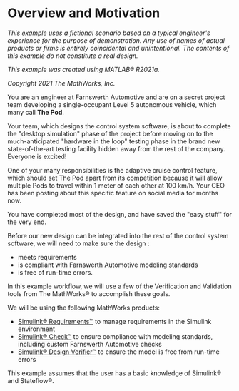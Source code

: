 # Overview and Motivation

*This example uses a fictional scenario based on a typical engineer's experience for the purpose of demonstration. Any use of names of actual products or firms is entirely coincidental and unintentional. The contents of this example do not constitute a real design.*

*This example was created using MATLAB® R2021a.*

*Copyright 2021 The MathWorks, Inc.*

You are an engineer at Farnswerth Automotive and are on a secret project team developing a single-occupant Level 5 autonomous vehicle, which many call **The Pod**.

Your team, which designs the control system software, is about to complete the "desktop simulation" phase of the project before moving on to the much-anticipated "hardware in the loop" testing phase in the brand new state-of-the-art testing facility hidden away from the rest of the company. Everyone is excited!

One of your many responsibilities is the adaptive cruise control feature, which should set The Pod apart from its competition because it will allow multiple Pods to travel within 1 meter of each other at 100 km/h. Your CEO has been posting about this specific feature on social media for months now.

You have completed most of the design, and have saved the "easy stuff" for the very end.


Before our new design can be integrated into the rest of the control system software, we will need to make sure the design :
* meets requirements
* is compliant with Farnswerth Automotive modeling standards
* is free of run-time errors.

In this example workflow, we will use a few of the Verification and Validation tools from The MathWorks® to accomplish these goals.

We will be using the following MathWorks products:
 
* [Simulink® Requirements™](https://www.mathworks.com/products/simulink-requirements.html) to manage requirements in the Simulink environment
* [Simulink® Check™](https://www.mathworks.com/products/simulink-check.html) to ensure compliance with modeling standards, including custom Farnswerth Automotive checks
* [Simulink® Design Verifier™](https://www.mathworks.com/products/simulink-design-verifier.html) to ensure the model is free from run-time errors
 
This example assumes that the user has a basic knowledge of Simulink® and Stateflow®.
